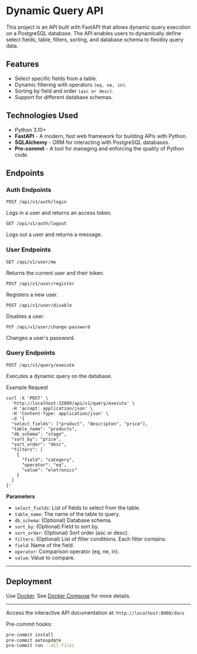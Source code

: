 # Dynamic Query API
This project is an API built with FastAPI that allows dynamic query execution on a PostgreSQL database. The API enables users to dynamically define select fields, table, filters, sorting, and database schema to flexibly query data.

## Features
- Select specific fields from a table.
- Dynamic filtering with operators `(eq, ne, in)`.
- Sorting by field and order `(asc or desc)`.
- Support for different database schemas.


## Technologies Used
- Python 3.10+
- **FastAPI** - A modern, fast web framework for building APIs with Python.
- **SQLAlchemy** - ORM for interacting with PostgreSQL databases.
- **Pre-commit** - A tool for managing and enforcing the quality of Python code.

## Endpoints

### Auth Endpoints
```http
POST /api/v1/auth/login
```
Logs in a user and returns an access token.

```http
GET /api/v1/auth/logout
```
Logs out a user and returns a message.

### User Endpoints

```http
GET /api/v1/user/me
```
Returns the current user and their token.

```http
POST /api/v1/user/register
```
Registers a new user.

```http
POST /api/v1/user/disable
```
Disables a user.

```http
PUT /api/v1/user/change-password
```
Changes a user's password.

### Query Endpoints

```http
POST /api/v1/query/execute
```
Executes a dynamic query on the database.

Example Request
```
curl -X 'POST' \
  'http://localhost:32809/api/v1/query/execute' \
  -H 'accept: application/json' \
  -H 'Content-Type: application/json' \
  -d '{
  "select_fields": ["product", "descripton", "price"],
  "table_name": "products",
  "db_schema": "stage",
  "sort_by": "price",
  "sort_order": "desc",
  "filters": [
    {
      "field": "category",
      "operator": "eq",
      "value": "eletronics"
    }
  ]
}'
```

**Parameters**
- `select_fields`: List of fields to select from the table.
- `table_name`: The name of the table to query.
- `db_schema`: (Optional) Database schema.
- `sort_by`: (Optional) Field to sort by.
- `sort_order`: (Optional) Sort order (asc or desc).
- `filters`: (Optional) List of filter conditions. Each filter contains:
- `field`: Name of the field.
- `operator`: Comparison operator (eq, ne, in).
- `value`: Value to compare.


---

## Deployment
Use [Docker](https://www.docker.com/).
See [Docker Compose](https://docs.docker.com/compose/) for more details.

---

Access the interactive API documentation at: `http://localhost:8000/docs`

Pre-commit hooks:

```bash
pre-commit install
pre-commit autoupdate
pre-commit run --all-files
```